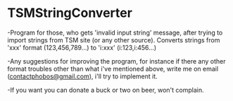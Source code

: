 # TSMStringConverter
-Program for those, who gets 'invalid input string' message, after trying to import strings from TSM site (or any other source).
Converts strings from 'xxx' format (123,456,789...) to 'i:xxx' (i:123,i:456...)




-Any suggestions for improving the program, for instance if there any other format troubles other than what i've mentioned above,
write me on email (contactphobos@gmail.com), i'll try to implement it.







-If you want you can donate a buck or two on beer, won't complain.
